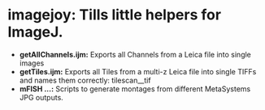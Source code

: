imagejoy: Tills little helpers for ImageJ.
==========================================

* __getAllChannels.ijm:__ Exports all Channels from a Leica file into single images
* __getTiles.ijm:__ Exports all Tiles from a multi-z Leica file into single TIFFs and names them correctly: tilescan_<tile>_<z>_<channel>_tif
* __mFISH ...:__ Scripts to generate montages from different MetaSystems JPG outputs.
